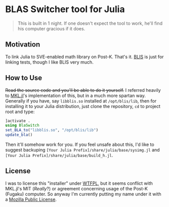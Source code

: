 BLAS Switcher tool for Julia
========
> This is built in 1 night. If one doesn't expect the tool to work, he'll find his computer gracious if it does.

## Motivation
To link Julia to SVE-enabled math library on Post-K. That's it. [BLIS](https://github.com/flame/blis) is just for linking tests, though I like BLIS very much.

## How to Use
~~Read the source code and you'll be able to do it yourself.~~ I referred heavily to [MKL.jl](https://github.com/JuliaComputing/MKL.jl)'s implementation of this, but in a much more spartan way. Generally if you have, say `libblis.so` installed at `/opt/blis/lib`, then for installing it to your Julia distribution, just clone the repository, `cd` to project root and type:

``` Julia
]activate .
using BlaSwitch
set_BLA_to("libblis.so", "/opt/blis/lib")
update_bla()
```

Then it'll somehow work for you. If you feel unsafe about this, I'd like to suggest backuping `[Your Julia Prefix]/share/julia/base/sysimg.jl` and `[Your Julia Prefix]/share/julia/base/build_h.jl`.

## License
I was to license this "installer" under [WTFPL](http://www.wtfpl.net), but it seems conflict with MKL.jl's MIT (*Really*?) or agreement concerning usage of the Post-K (Fugaku) computer. So anyway I'm currently putting my name under it with a [Mozilla Public License](https://www.mozilla.org/en-US/MPL).
